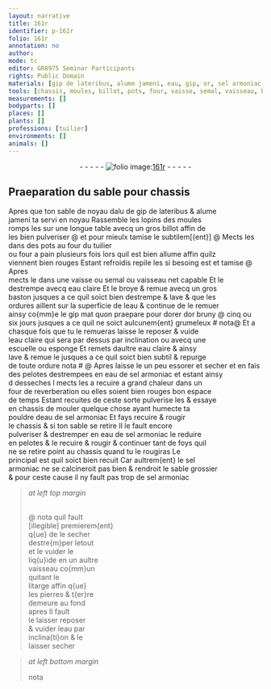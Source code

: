 ```yaml
---
layout: narrative
title: 161r
identifier: p-161r
folio: 161r
annotation: no
author:
mode: tc
editor: GR8975 Seminar Participants
rights: Public Domain
materials: [gip de lateribus, alume jameni, eau, gip, or, sel armoniac, pouldre, litarge, pierres, t{er}re]
tools: [chassis, moules, billot, pots, four, vaisse, semal, vaisseau, baston, escuelle, esponge, four de reverberation]
measurements: []
bodyparts: []
places: []
plants: []
professions: [tuilier]
environments: []
animals: []
---
```


<div class="folio" align="center">- - - - - <a href="http://gallica.bnf.fr/ark:/12148/btv1b10500001g/f327.item.r=" target="_blank"><img src="https://cu-mkp.github.io/2017-workshop-edition/assets/photo-icon.png" alt="folio image: " style="display:inline-block; margin-bottom:-3px;"/>161r</a> - - - - - </div>  
  

## Praeparation du sable pour <span class="tl">chassis</span>

 
Apres que ton sable <span class="del">de noyau dalu</span> de <span class="m">gip de lateribus</span> & <span class="m">alume<br/> jameni</span> ta servi en noyau Rassemble les lopins des <span class="tl">moules</span><br/> romps les sur une longue table avecq un gros <span class="tl">billot</span> affin de<br/> les bien pulveriser @ <span class="add">et pour mieulx tamise le subtilem[{ent}]</span> @ Mects les dans des <span class="tl">pots</span> au <span class="tl">four</span> du <span class="pro">tuilier</span><br/> ou <span class="tl">four</span> a pain plusieurs fois lors quil est bien allume affin quilz<br/> viennent bien rouges Estant refroidis repile les si besoing est <span class="add">et tamise</span> @ Apres<br/> mects le dans une <span class="tl">vaisse</span> ou <span class="tl">semal</span> ou <span class="tl">vaisseau</span> net capable Et le<br/> destrempe avecq <span class="m">eau</span> claire Et le broye & remue avecq un gros<br/> <span class="tl">baston</span> jusques a ce quil soict bien destrempe & lave & que les<br/> ordures aillent sur la superficie de l<span class="m">eau</span> & continue de le remuer<br/> ainsy co{mm}e le <span class="m">gip</span> mat quon praepare pour dorer d<span class="m">or</span> bruny @ cinq ou<br/> six jours jusques a ce quil ne soict aulcunem{ent} grumeleux <span class="del"># nota</span>@ Et a<br/> chasque fois que tu le remueras laisse le reposer & vuide<br/> l<span class="m">eau</span> claire qui sera par dessus par inclination ou avecq une<br/> <span class="tl">escuelle</span> ou <span class="tl">esponge</span> Et remets daultre <span class="m">eau</span> claire & ainsy<br/> lave & remue le jusques a ce quil soict bien subtil & repurge<br/> de toute ordure nota # @ Apres laisse le un peu essorer <span class="add">et secher</span> et en fais<br/> des pelotes destrempees en <span class="m">eau</span> de <span class="m">sel armoniac</span> et estant ainsy<br/> <span class="del">d</span> desseches <span class="del">l</span> mects les a recuire a grand chaleur dans un<br/> <span class="tl">four de reverberation</span> ou elles soient bien rouges bon espace<br/> de temps Estant recuites de ceste sorte pulverise les & essaye<br/> en chassis de mouler quelque chose ayant humecte ta<br/> <span class="m">pouldre</span> d<span class="m">eau</span> de <span class="m">sel armoniac</span> Et fays recuire & rougir<br/> le <span class="tl">chassis</span> & si ton sable se retire Il le fault encore<br/> pulveriser & destremper en <span class="m">eau</span> de <span class="m">sel armoniac</span> le reduire<br/> en pelotes & le recuire & rougir & continuer tant de foys quil<br/> ne se retire point au <span class="tl">chassis</span> quand tu le rougiras Le<br/> principal est quil soict bien recuit Car aultrem{ent} le <span class="m">sel<br/> armoniac</span> ne se calcineroit pas bien & rendroit le sable grossier<br/> & pour ceste cause il ny fault pas trop de <span class="m">sel armoniac</span>
 
> *at left top margin*
> 
> 
>  <br/>@ nota quil fault<br/> <span class="del">[illegible]</span> premierem{ent}<br/> q{ue} de le secher<br/> destre{m}per letout<br/> et <span class="del">le</span> vuider le<br/> liq{u}ide en un aultre<br/> <span class="tl">vaisseau</span> co{mm}un<br/> quitant le<br/> <span class="m">litarge</span> affin q{ue}<br/> les <span class="m">pierres</span> & <span class="m">t{er}re</span><br/> demeure au fond<br/> apres Il fault<br/> le laisser reposer<br/> & vuider l<span class="m">eau</span> par<br/> inclina{ti}on & le<br/> laisser <span class="del">secher</span>
 
> *at left bottom margin*
> 
> 
>   nota
 
